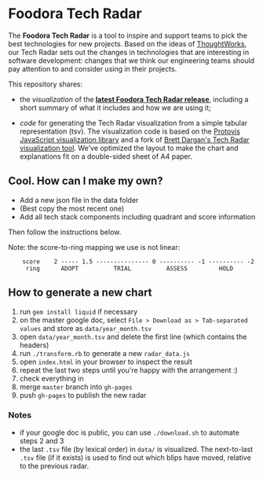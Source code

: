 # Foodora Tech Radar

The **Foodora Tech Radar** is a tool to inspire and support teams to pick the best technologies for new projects. Based on the ideas of [ThoughtWorks](https://www.thoughtworks.com/radar), our Tech Radar sets out the changes in technologies that are interesting in software development: changes that we think our engineering teams should pay attention to and consider using in their projects.

This repository shares:

* the *visualization* of the **[latest Foodora Tech Radar release](https://tech-radar.foodora.com)**, including a short summary of what it includes and how we are using it;

* *code* for generating the Tech Radar visualization from a simple tabular representation (tsv). The visualization code is based on the [Protovis JavaScript visualization library](http://mbostock.github.io/protovis/) and a fork of [Brett Dargan's Tech Radar visualization tool](https://github.com/bdargan/techradar). We've optimized the layout to make the chart and explanations fit on a double-sided sheet of A4 paper.


## Cool. How can I make my own?

* Add a new json file in the data folder
* (Best copy the most recent one)
* Add all tech stack components including quadrant and score information

Then follow the instructions below.

Note: the score-to-ring mapping we use is not linear:

		score    2 ----- 1.5 --------------- 0 ---------- -1 ---------- -2
	  	 ring      ADOPT          TRIAL          ASSESS         HOLD

## How to generate a new chart

1. run `gem install liquid` if necessary
1. on the master google doc, select `File > Download as > Tab-separated values` and store as `data/year_month.tsv`
1. open `data/year_month.tsv` and delete the first line (which contains the headers)
1. run `./transform.rb` to generate a new `radar_data.js`
1. open `index.html` in your browser to inspect the result
1. repeat the last two steps until you're happy with the arrangement :)
1. check everything in
1. merge `master` branch into `gh-pages`
1. push `gh-pages` to publish the new radar 


### Notes

* if your google doc is public, you can use `./download.sh` to automate steps 2 and 3
* the last `.tsv` file (by lexical order) in `data/` is visualized. The next-to-last `.tsv` file (if it exists) is used to find out which blips have moved, relative to the previous radar.
